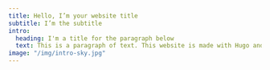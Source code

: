 ```yaml
---
title: Hello, I’m your website title
subtitle: I’m the subtitle
intro:
  heading: I'm a title for the paragraph below
  text: This is a paragraph of text. This website is made with Hugo and Netlify CMS. You can find the source code here.
image: "/img/intro-sky.jpg"
---
```

